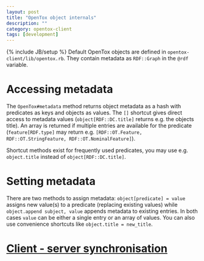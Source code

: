 ```yaml
---
layout: post
title: "OpenTox object internals"
description: ""
category: opentox-client
tags: [development]
---
```

{% include JB/setup %}
Default OpenTox objects are defined in `opentox-client/lib/opentox.rb`. They contain metadata as `RDF::Graph` in the `@rdf` variable.

Accessing metadata
==================

The `OpenTox#metadata` method returns object metadata as a hash with predicates as keys and objects as values. The  `[]` shortcut gives direct access to metadata values (`object[RDF::DC.title]` returns e.g. the objects title). An array is returned if multiple entries are available for the predicate (`feature[RDF.type]` may return e.g. `[RDF::OT.Feature, RDF::OT.StringFeature, RDF::OT.NominalFeature]`).

Shortcut methods exist for frequently used predicates, you may use e.g. `object.title` instead of `object[RDF::DC.title]`.

Setting metadata
================

There are two methods to assign metadata: `object[predicate] = value` assigns new value(s) to a predicate (replacing existing values) while `object.append subject, value` appends metadata to existing entries. In both cases `value` can be either a single entry or an array of values. You can also use convenience shortcuts like `object.title = new_title`.

[Client - server synchronisation](/opentox-client/2012/07/17/client-server-synchronisation)
===========================================================================================

